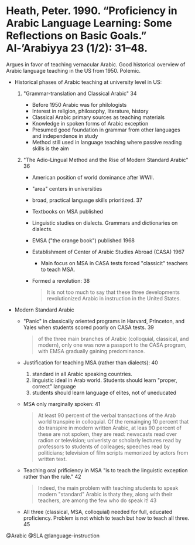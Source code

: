 # Heath, Peter. 1990. “Proficiency in Arabic Language Learning: Some Reflections on Basic Goals.” Al-’Arabiyya 23 (1/2): 31–48.

Argues in favor of teaching vernacular Arabic. Good historical overview of Arabic language teaching in the US from 1950. Polemic.

- Historical phases of Arabic teaching at university level in US:

  1. "Grammar-translation and Classical Arabic" 34
     - Before 1950 Arabic was for philologists
     - Interest in religion, philosophy, literature, history
     - Classical Arabic primary sources as teaching materials
     - Knowledge in spoken forms of Arabic exception
     - Presumed good foundation in grammar from other languages and independence in study
     - Method still used in language teaching where passive reading skills is the aim

  2. "The Adio-Lingual Method and the Rise of Modern Standard Arabic" 36
     - American position of world dominance after WWII.
     - "area" centers in universities
     - broad, practical language skills prioritized. 37
     - Textbooks on MSA published
     - Linguistic studies on dialects. Grammars and dictionaries on dialects.
     - EMSA ("the orange book") published 1968
     - Establishment of Center of Arabic Studies Abroad (CASA) 1967
       - Main focus on MSA in CASA tests forced "classicit" teachers to teach MSA.
     - Formed a revolution: 38

       > It is not too much to say that these three developments revolutionized Arabic in instruction in the United States.

- Modern Standard Arabic
  - "Panic" in classically oriented programs in Harvard, Princeton, and Yales when students scored poorly on CASA tests. 39

    > of the three main branches of Arabic (colloquial, classical, and modern), only one was now a passport to the CASA program, with EMSA gradually gaining predominance.

  - Justification for teaching MSA (rather than dialects): 40
    1. standard in all Arabic speaking countries.
    2. linguistic ideal in Arab world. Students should learn "proper, correct" language
    3. students should learn language of elites, not of uneducated

  - MSA only marginally spoken: 41

    > At least 90 percent of the verbal transactions of the Arab world transpire in colloquial. Of the remainging 10 percent that do transpire in modern written Arabic, at leas 90 percent of these are not spoken, they are read: newscasts read over radion or television; univeristy or scholarly lectures read by professors to students of colleages; speeches read by politicians; television of film scripts memorized by actors from written text.

  - Teaching oral prificiency in MSA "is to teach the linguistic exception rather than the rule." 42

    > Indeed, the main problem with teaching students to speak modern "standard" Arabic is thaty they, along with their teachers, are among the few who do speak it! 43

  - All three (classical, MSA, colloquial) needed for full, educated proficiency. Problem is not which to teach but how to teach all three. 45

@Arabic
@SLA
@language-instruction
